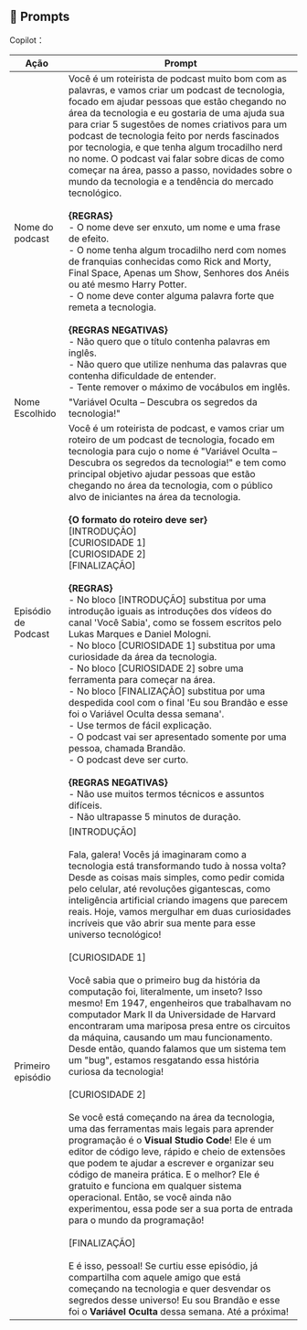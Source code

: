 ## 🧠 Prompts

Copilot：

| Ação               | Prompt                                                                                                                                                                                                                                                                                                                                 |
|---------------------|---------------------------------------------------------------------------------------------------------------------------------------------------------------------------------------------------------------------------------------------------------------------------------------------------------------------------------------|
| Nome do podcast    | Você é um roteirista de podcast muito bom com as palavras, e vamos criar um podcast de tecnologia, focado em ajudar pessoas que estão chegando no área da tecnologia e eu gostaria de uma ajuda sua para criar 5 sugestões de nomes criativos para um podcast de tecnologia feito por nerds fascinados por tecnologia, e que tenha algum trocadilho nerd no nome. O podcast vai falar sobre dicas de como começar na área, passo a passo, novidades sobre o mundo da tecnologia e a tendência do mercado tecnológico. <br><br> **{REGRAS}** <br> - O nome deve ser enxuto, um nome e uma frase de efeito. <br> - O nome tenha algum trocadilho nerd com nomes de franquias conhecidas como Rick and Morty, Final Space, Apenas um Show, Senhores dos Anéis ou até mesmo Harry Potter. <br> - O nome deve conter alguma palavra forte que remeta a tecnologia. <br><br> **{REGRAS NEGATIVAS}** <br> - Não quero que o título contenha palavras em inglês. <br> - Não quero que utilize nenhuma das palavras que contenha dificuldade de entender. <br> - Tente remover o máximo de vocábulos em inglês. |
| Nome Escolhido     | "Variável Oculta – Descubra os segredos da tecnologia!"                                                                                                                                                                                                                                                                               |
| Episódio de Podcast | Você é um roteirista de podcast, e vamos criar um roteiro de um podcast de tecnologia, focado em tecnologia para cujo o nome é "Variável Oculta – Descubra os segredos da tecnologia!" e tem como principal objetivo ajudar pessoas que estão chegando no área da tecnologia, com o público alvo de iniciantes na área da tecnologia. <br><br> **{O formato do roteiro deve ser}** <br> [INTRODUÇÃO] <br> [CURIOSIDADE 1] <br> [CURIOSIDADE 2] <br> [FINALIZAÇÃO] <br><br> **{REGRAS}** <br> - No bloco [INTRODUÇÃO] substitua por uma introdução iguais as introduções dos vídeos do canal 'Você Sabia', como se fossem escritos pelo Lukas Marques e Daniel Mologni. <br> - No bloco [CURIOSIDADE 1] substitua por uma curiosidade da área da tecnologia. <br> - No bloco [CURIOSIDADE 2] sobre uma ferramenta para começar na área. <br> - No bloco [FINALIZAÇÃO] substitua por uma despedida cool com o final 'Eu sou Brandão e esse foi o Variável Oculta dessa semana'. <br> - Use termos de fácil explicação. <br> - O podcast vai ser apresentado somente por uma pessoa, chamada Brandão. <br> - O podcast deve ser curto. <br><br> **{REGRAS NEGATIVAS}** <br> - Não use muitos termos técnicos e assuntos difíceis. <br> - Não ultrapasse 5 minutos de duração. |
| Primeiro episódio   | [INTRODUÇÃO] <br><br> Fala, galera! Vocês já imaginaram como a tecnologia está transformando tudo à nossa volta? Desde as coisas mais simples, como pedir comida pelo celular, até revoluções gigantescas, como inteligência artificial criando imagens que parecem reais. Hoje, vamos mergulhar em duas curiosidades incríveis que vão abrir sua mente para esse universo tecnológico! <br><br> [CURIOSIDADE 1] <br><br> Você sabia que o primeiro bug da história da computação foi, literalmente, um inseto? Isso mesmo! Em 1947, engenheiros que trabalhavam no computador Mark II da Universidade de Harvard encontraram uma mariposa presa entre os circuitos da máquina, causando um mau funcionamento. Desde então, quando falamos que um sistema tem um "bug", estamos resgatando essa história curiosa da tecnologia! <br><br> [CURIOSIDADE 2] <br><br> Se você está começando na área da tecnologia, uma das ferramentas mais legais para aprender programação é o **Visual Studio Code**! Ele é um editor de código leve, rápido e cheio de extensões que podem te ajudar a escrever e organizar seu código de maneira prática. E o melhor? Ele é gratuito e funciona em qualquer sistema operacional. Então, se você ainda não experimentou, essa pode ser a sua porta de entrada para o mundo da programação! <br><br> [FINALIZAÇÃO] <br><br> E é isso, pessoal! Se curtiu esse episódio, já compartilha com aquele amigo que está começando na tecnologia e quer desvendar os segredos desse universo! Eu sou Brandão e esse foi o **Variável Oculta** dessa semana. Até a próxima! |
